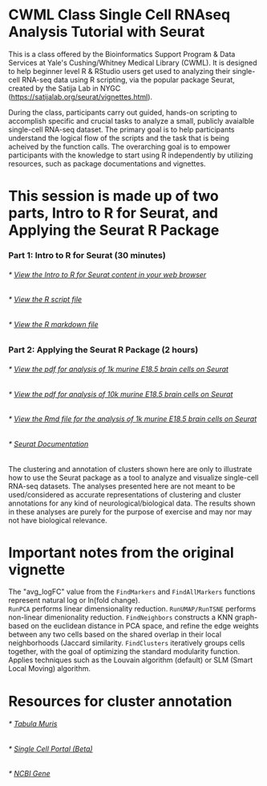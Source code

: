 # CWML Class Single Cell RNAseq Analysis Tutorial with Seurat

This is a class offered by the Bioinformatics Support Program & Data Services at Yale's Cushing/Whitney Medical Library (CWML). It is designed to help beginner level R & RStudio users get used to analyzing their single-cell RNA-seq data using R scripting, via the popular package Seurat, created by the Satija Lab in NYGC (https://satijalab.org/seurat/vignettes.html).  

During the class, participants carry out guided, hands-on scripting to accomplish specific and crucial tasks to analyze a small, publicly avaialble single-cell RNA-seq dataset. The primary goal is to help participants understand the logical flow of the scripts and the task that is being acheived by the function calls. The overarching goal is to empower participants with the knowledge to start using R independently by utilizing resources, such as package documentations and vignettes. 

# This session is made up of two parts, Intro to R for Seurat, and Applying the Seurat R Package

### Part 1: Intro to R for Seurat (30 minutes)
###### * [View the Intro to R for Seurat content in your web browser](https://sauuyer.github.io/intro-to-r-for-seurat/)
###### * [View the R script file](https://github.com/sauuyer/intro-to-r-for-seurat/blob/master/intro-to-r-for-seurat.R) 
###### * [View the R markdown file](https://github.com/Nur-Taz/CWML-class-Single-cell-RNA-seq-analysis-tutorial-Seurat/blob/master/intro-to-r-for-seurat/rmd-test-file-1.Rmd)

### Part 2: Applying the Seurat R Package (2 hours)
###### * [View the pdf for analysis of 1k murine E18.5 brain cells on Seurat](https://github.com/Nur-Taz/CWML-class-Single-cell-RNA-seq-analysis-tutorial-Seurat/blob/master/Neu_1k_UMAP.pdf)
###### * [View the pdf for analysis of 10k murine E18.5 brain cells on Seurat](https://github.com/Nur-Taz/CWML-class-Single-cell-RNA-seq-analysis-tutorial-Seurat/blob/master/Neu_10k_UMAP.pdf)
###### * [View the Rmd file for the analysis of 1k murine E18.5 brain cells on Seurat](https://github.com/Nur-Taz/CWML-class-Single-cell-RNA-seq-analysis-tutorial-Seurat/blob/master/Neu_1k_UMAP.Rmd)
###### * [Seurat Documentation](https://cran.r-project.org/web/packages/Seurat/Seurat.pdf)

The clustering and annotation of clusters shown here are only to illustrate how to use the Seurat package as a tool to analyze and visualize single-cell RNA-seq datasets. The analyses presented here are not meant to be used/considered as accurate representations of clustering and cluster annotations for any kind of neurological/biological data. The results shown in these analyses are purely for the purpose of exercise and may nor may not have biological relevance.

# Important notes from the original vignette
The "avg_logFC" value from the ```FindMarkers``` and ```FindAllMarkers``` functions represent natural log or ln(fold change).   
```RunPCA``` performs linear dimensionality reduction. 
```RunUMAP/RunTSNE``` performs non-linear dimenionality reduction. 
```FindNeighbors``` constructs a KNN graph-based on the euclidean distance in PCA space, and refine the edge weights between any two cells based on the shared overlap in their local neighborhoods (Jaccard similarity. 
```FindClusters``` iteratively groups cells together, with the goal of optimizing the standard modularity function. Applies techniques such as the Louvain algorithm (default) or SLM (Smart Local Moving) algorithm.  

# Resources for cluster annotation
###### * [Tabula Muris](https://tabula-muris.ds.czbiohub.org/)
###### * [Single Cell Portal (Beta)](https://singlecell.broadinstitute.org/single_cell)
###### * [NCBI Gene](https://www.ncbi.nlm.nih.gov/gene)


